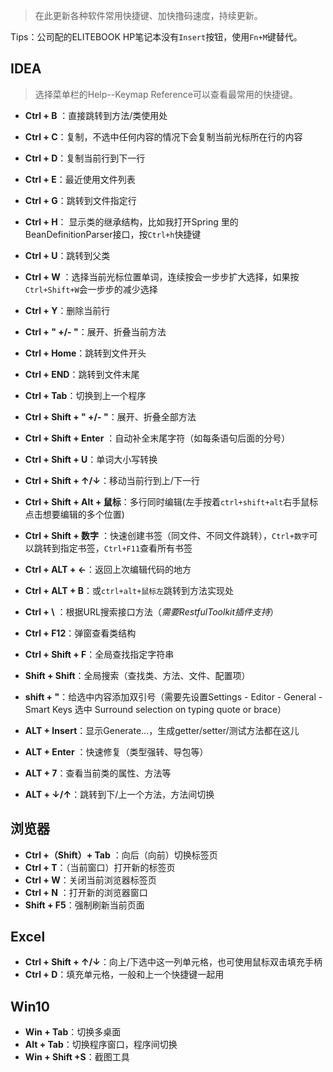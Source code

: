 > 在此更新各种软件常用快捷键、加快撸码速度，持续更新。

Tips：公司配的ELITEBOOK HP笔记本没有`Insert`按钮，使用`Fn+M`键替代。

## IDEA

> 选择菜单栏的Help--Keymap Reference可以查看最常用的快捷键。

- **Ctrl + B** ：直接跳转到方法/类使用处

- **Ctrl + C**：复制，不选中任何内容的情况下会复制当前光标所在行的内容

- **Ctrl + D**：复制当前行到下一行

- **Ctrl + E**：最近使用文件列表

- **Ctrl + G**：跳转到文件指定行

- **Ctrl + H**： 显示类的继承结构，比如我打开Spring 里的BeanDefinitionParser接口，按`Ctrl+h`快捷键

- **Ctrl + U**：跳转到父类

- **Ctrl + W** ：选择当前光标位置单词，连续按会一步步扩大选择，如果按`Ctrl+Shift+W`会一步步的减少选择

- **Ctrl + Y**：删除当前行

- **Ctrl + " +/- "**：展开、折叠当前方法

- **Ctrl + Home**：跳转到文件开头

- **Ctrl + END**：跳转到文件末尾

- **Ctrl + Tab**：切换到上一个程序

- **Ctrl + Shift + " +/- "**：展开、折叠全部方法

- **Ctrl + Shift + Enter** ：自动补全末尾字符（如每条语句后面的分号）

- **Ctrl + Shift + U**：单词大小写转换

- **Ctrl + Shift + ↑/↓**：移动当前行到上/下一行

- **Ctrl + Shift + Alt + 鼠标**：多行同时编辑(左手按着`ctrl+shift+alt`右手鼠标点击想要编辑的多个位置)

- **Ctrl + Shift + 数字** ：快速创建书签（同文件、不同文件跳转），`Ctrl+数字`可以跳转到指定书签，`Ctrl+F11`查看所有书签

- **Ctrl + ALT + ←**：返回上次编辑代码的地方

- **Ctrl + ALT + B**：或`ctrl+alt+鼠标左`跳转到方法实现处

- **Ctrl + \\** ：根据URL搜索接口方法（*需要RestfulToolkit插件支持*）

- **Ctrl + F12**：弹窗查看类结构

- **Ctrl + Shift + F**：全局查找指定字符串

- **Shift + Shift**：全局搜索（查找类、方法、文件、配置项）

- **shift + "**：给选中内容添加双引号（需要先设置Settings - Editor - General - Smart Keys 选中 Surround selection on typing quote or brace）

- **ALT + Insert**：显示Generate...，生成getter/setter/测试方法都在这儿

- **ALT + Enter** ：快速修复（类型强转、导包等）

- **ALT + 7**：查看当前类的属性、方法等

- **ALT + ↓/↑**：跳转到下/上一个方法，方法间切换



## 浏览器

- **Ctrl +（Shift）+ Tab** ：向后（向前）切换标签页
- **Ctrl + T**：（当前窗口）打开新的标签页
- **Ctrl + W**：关闭当前浏览器标签页
- **Ctrl + N** ：打开新的浏览器窗口
- **Shift + F5**：强制刷新当前页面



## Excel

- **Ctrl + Shift + ↑/↓**：向上/下选中这一列单元格，也可使用鼠标双击填充手柄
- **Ctrl + D**：填充单元格，一般和上一个快捷键一起用



## Win10

- **Win + Tab**：切换多桌面
- **Alt + Tab**：切换程序窗口，程序间切换
- **Win + Shift +S**：截图工具

